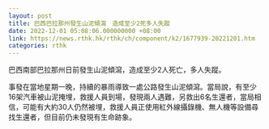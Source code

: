 ```yaml
---
layout: post
title: 巴西巴拉那州發生山泥傾瀉　造成至少2死多人失蹤
date: 2022-12-01 05:08:06.000000000 +08:00
link: https://news.rthk.hk/rthk/ch/component/k2/1677939-20221201.htm
categories: rthk
---
```


巴西南部巴拉那州日前發生山泥傾瀉，造成至少2人死亡，多人失蹤。

事發在當地星期一晚，持續的暴雨導致一處公路發生山泥傾瀉。當局說，有至少16架汽車被山泥掩埋，救援人員到場，發現兩人遇難，另救出6名生還者，當局相信，可能有大約30人仍然被埋，救援人員正使用紅外線攝錄機、無人機等設備尋找生還者，但目前仍未發現有生命跡象。
